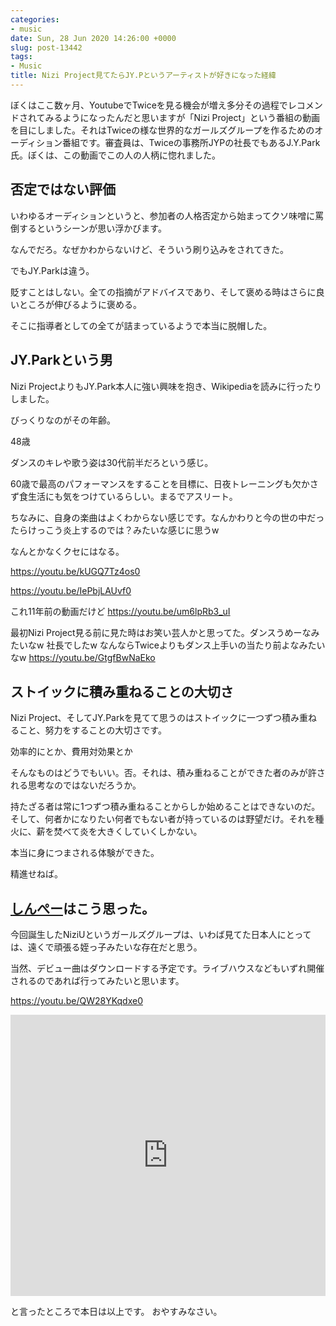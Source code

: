```yaml
---
categories:
- music
date: Sun, 28 Jun 2020 14:26:00 +0000
slug: post-13442
tags:
- Music
title: Nizi Project見てたらJY.Pというアーティストが好きになった経緯
---
```


ぼくはここ数ヶ月、YoutubeでTwiceを見る機会が増え多分その過程でレコメンドされてみるようになったんだと思いますが「Nizi Project」という番組の動画を目にしました。それはTwiceの様な世界的なガールズグループを作るためのオーディション番組です。審査員は、Twiceの事務所JYPの社長でもあるJ.Y.Park氏。ぼくは、この動画でこの人の人柄に惚れました。

<h2>否定ではない評価</h2>
いわゆるオーディションというと、参加者の人格否定から始まってクソ味噌に罵倒するというシーンが思い浮かびます。

なんでだろ。なぜかわからないけど、そういう刷り込みをされてきた。

でもJY.Parkは違う。

貶すことはしない。全ての指摘がアドバイスであり、そして褒める時はさらに良いところが伸びるように褒める。

そこに指導者としての全てが詰まっているようで本当に脱帽した。

<h2>JY.Parkという男</h2>
Nizi ProjectよりもJY.Park本人に強い興味を抱き、Wikipediaを読みに行ったりしました。

びっくりなのがその年齢。

48歳

ダンスのキレや歌う姿は30代前半だろという感じ。

60歳で最高のパフォーマンスをすることを目標に、日夜トレーニングも欠かさず食生活にも気をつけているらしい。まるでアスリート。

ちなみに、自身の楽曲はよくわからない感じです。なんかわりと今の世の中だったらけっこう炎上するのでは？みたいな感じに思うw

なんとかなくクセにはなる。

https://youtu.be/kUGQ7Tz4os0

https://youtu.be/IePbjLAUvf0

これ11年前の動画だけど
https://youtu.be/um6lpRb3_uI

最初Nizi Project見る前に見た時はお笑い芸人かと思ってた。ダンスうめーなみたいなw 社長でしたw なんならTwiceよりもダンス上手いの当たり前よなみたいなw
https://youtu.be/GtgfBwNaEko

<h2>ストイックに積み重ねることの大切さ</h2>
Nizi Project、そしてJY.Parkを見てて思うのはストイックに一つずつ積み重ねること、努力をすることの大切さです。

効率的にとか、費用対効果とか

そんなものはどうでもいい。否。それは、積み重ねることができた者のみが許される思考なのではないだろうか。

持たざる者は常に1つずつ積み重ねることからしか始めることはできないのだ。そして、何者かになりたい何者でもない者が持っているのは野望だけ。それを種火に、薪を焚べて炎を大きくしていくしかない。

本当に身につまされる体験ができた。

精進せねば。

<h2><a href="https://twitter.com/s_s_p_y">しんぺー</a>はこう思った。</h2>

今回誕生したNiziUというガールズグループは、いわば見てた日本人にとっては、遠くで頑張る姪っ子みたいな存在だと思う。

当然、デビュー曲はダウンロードする予定です。ライブハウスなどもいずれ開催されるのであれば行ってみたいと思います。

https://youtu.be/QW28YKqdxe0

<iframe allow="autoplay *; encrypted-media *;" frameborder="0" height="450" style="width:100%;max-width:660px;overflow:hidden;background:transparent;" sandbox="allow-forms allow-popups allow-same-origin allow-scripts allow-storage-access-by-user-activation allow-top-navigation-by-user-activation" src="https://embed.music.apple.com/jp/album/make-you-happy-ep/1519410580"></iframe>

と言ったところで本日は以上です。
おやすみなさい。